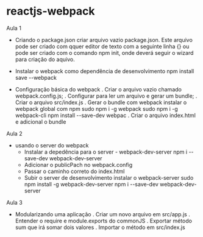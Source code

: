 # reactjs-webpack

Aula 1
- Criando o package.json
    criar arquivo vazio package.json. Este arquivo pode ser criado com qquer editor de texto com a seguinte linha
    {}
    ou pode ser criado com o comando npm init, onde deverá seguir o wizard para criação do aquivo.

- Instalar o webpack como dependência de desenvolvimento
npm install save --webpack

- Configuração básica do webpack
    . Criar o arquivo vazio chamado webpack.config.js;
    . Configurar para ler um arquivo e gerar um bundle;
    . Criar o arquivo src/index.js
    . Gerar o bundle com webpack
        instalar o webpack global com npm
            sudo npm i -g webpack
            sudo npm i -g webpack-cli
            npm install --save-dev webpac
    . Criar o arquivo index.html e adicional o bundle

Aula 2
- usando o server do webpack
    - Instalar a depedência para o server - webpack-dev-server
        npm i --save-dev webpack-dev-server
    - Adicionar o publicPach no webpack.config
    - Passar o caminho correto do index.html
    - Subir o server de desenvolvimento
        instalar o webpack-server
            sudo npm install -g webpack-dev-server
            npm i --save-dev webpack-dev-server

Aula 3
- Modularizando uma aplicação
    . Criar um novo arquivo em src/app.js
    . Entender o require e module.exports do commonJS
    . Exportar método sum que irá somar dois valores
    . Importar o método em src/index.js


